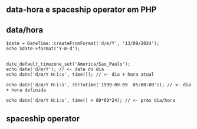 ## data-hora e spaceship operator em PHP

## data/hora
    $date = DateTime::createFromFormat('d/m/Y', '13/09/2024');
    echo $date->format('Y-m-d');


    date_default_timezone_set('America/Sao_Paulo');
    echo date('d/m/Y'); // <- data do dia
    echo date('d/m/Y H:i:s', time()); // <- dia + hora atual
   
    echo date('d/m/Y H:i:s', strtotime('1999-09-09  05:00:00')); // <- dia + hora definida
    
    echo date('d/m/Y H:i:s', time() + 60*60*24); // <- próx dia/hora

## spaceship operator

